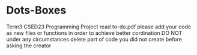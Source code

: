 # Dots-Boxes
Term3 CSED23 Programming Project
read to-do.pdf
please add your code as new files or functions in order to achieve better cordination
DO NOT under any circumstances delete part of code you did not create before asking the creator 
